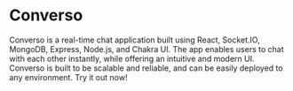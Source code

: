 # Converso
Converso is a real-time chat application built using React, Socket.IO, MongoDB, Express, Node.js, and Chakra UI. The app enables users to chat with each other instantly, while offering an intuitive and modern UI. Converso is built to be scalable and reliable, and can be easily deployed to any environment. Try it out now!
